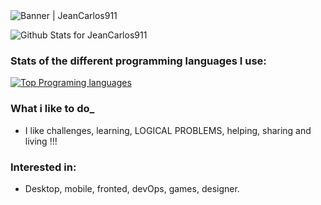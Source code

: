 <img alt="Banner | JeanCarlos911" src="https://i.imgur.com/34fiEUG.gif" />

![Github Stats for JeanCarlos911](https://github-readme-stats.vercel.app/api?username=JeanCarlos911&show_icons=true&hide_border=true&title_color=6CA0FF&icon_color=6CA0FF&bg_color=ffffff)

### Stats of the different programming languages I use:
[![Top Programing languages](https://github-readme-stats.vercel.app/api/top-langs/?username=JeanCarlos911&layout=compact)](https://github.com/anuraghazra/github-readme-stats)

### What i like to do_
- I like challenges, learning, LOGICAL PROBLEMS, helping, sharing and living !!!

### Interested in:
- Desktop, mobile, fronted, devOps, games, designer.
